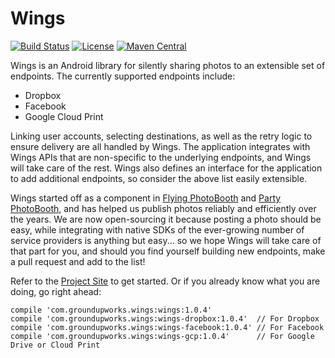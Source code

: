 Wings
====

[![Build Status](http://img.shields.io/travis/groundupworks/wings.svg?style=flat-square)](https://travis-ci.org/groundupworks/wings)
[![License](http://img.shields.io/:license-apache-blue.svg?style=flat-square)](http://www.apache.org/licenses/LICENSE-2.0.html)
[![Maven Central](https://img.shields.io/maven-central/v/com.groundupworks.wings/wings.svg?style=flat-square)](http://search.maven.org/#search%7Cga%7C1%7Cg%3A%22com.groundupworks.wings%22)

Wings is an Android library for silently sharing photos to an extensible set of endpoints. The currently supported endpoints include:

* Dropbox
* Facebook
* Google Cloud Print

Linking user accounts, selecting destinations, as well as the retry logic to ensure delivery are all handled by Wings. The application integrates with Wings APIs that are non-specific to the underlying endpoints, and Wings will take care of the rest. Wings also defines an interface for the application to add additional endpoints, so consider the above list easily extensible.

Wings started off as a component in [Flying PhotoBooth](https://play.google.com/store/apps/details?id=com.groundupworks.flyingphotobooth) and [Party PhotoBooth](https://play.google.com/store/apps/details?id=com.groundupworks.partyphotobooth), and has helped us publish photos reliably and efficiently over the years. We are now open-sourcing it because posting a photo should be easy, while integrating with native SDKs of the ever-growing number of service providers is anything but easy... so we hope Wings will take care of that part for you, and should you find yourself building new endpoints, make a pull request and add to the list!

Refer to the [Project Site](http://groundupworks.github.io/wings) to get started. Or if you already know what you are doing, go right ahead:

```
compile 'com.groundupworks.wings:wings:1.0.4'
compile 'com.groundupworks.wings:wings-dropbox:1.0.4'  // For Dropbox
compile 'com.groundupworks.wings:wings-facebook:1.0.4' // For Facebook
compile 'com.groundupworks.wings:wings-gcp:1.0.4'      // For Google Drive or Cloud Print
```

